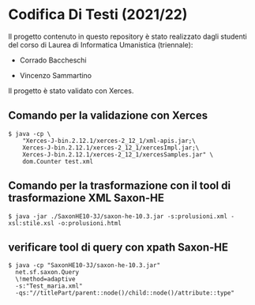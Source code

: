 # Codifica Di Testi (2021/22)
Il progetto contenuto in questo repository è stato realizzato dagli studenti del corso di Laurea di Informatica Umanistica (triennale):

- Corrado Baccheschi

- Vincenzo Sammartino

Il progetto è stato validato con Xerces.

## Comando per la validazione con Xerces

```shell
$ java -cp \ 
    "Xerces-J-bin.2.12.1/xerces-2_12_1/xml-apis.jar;\
    Xerces-J-bin.2.12.1/xerces-2_12_1/xercesImpl.jar;\
    Xerces-J-bin.2.12.1/xerces-2_12_1/xercesSamples.jar" \
    dom.Counter test.xml
```
## Comando per la trasformazione con il tool di trasformazione XML Saxon-HE

```shell
$ java -jar ./SaxonHE10-3J/saxon-he-10.3.jar -s:prolusioni.xml -xsl:stile.xsl -o:prolusioni.html
```

## verificare tool di query con xpath Saxon-HE

```shell
$ java -cp "SaxonHE10-3J/saxon-he-10.3.jar" 
  net.sf.saxon.Query
  \!method=adaptive 
  -s:"Test_maria.xml" 
  -qs:"//titlePart/parent::node()/child::node()/attribute::type"
```
